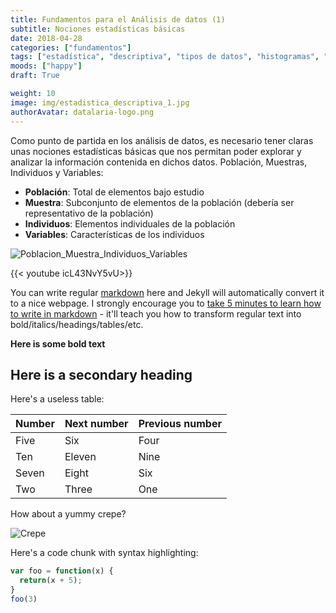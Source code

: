 ```yaml
---
title: Fundamentos para el Análisis de datos (1)
subtitle: Nociones estadísticas básicas
date: 2018-04-28
categories: ["fundamentos"]
tags: ["estadística", "descriptiva", "tipos de datos", "histogramas", "distribuciones", "matemáticas"]
moods: ["happy"]
draft: True

weight: 10
image: img/estadistica_descriptiva_1.jpg
authorAvatar: datalaria-logo.png
---
```


Como punto de partida en los análisis de datos, es necesario tener claras unas nociones estadísticas básicas que nos permitan poder explorar y analizar la información contenida en dichos datos.
Población, Muestras, Individuos y Variables:

* **Población**: Total de elementos bajo estudio
* **Muestra**: Subconjunto de elementos de la población (debería ser representativo de la población)
* **Individuos**: Elementos individuales de la población  
* **Variables**: Características de los individuos

![Poblacion_Muestra_Individuos_Variables](/img/Poblacion_Muestra_Individuos_Variables.png)





{{< youtube icL43NvY5vU>}}




You can write regular [markdown](http://markdowntutorial.com/) here and Jekyll will automatically convert it to a nice webpage.  I strongly encourage you to [take 5 minutes to learn how to write in markdown](http://markdowntutorial.com/) - it'll teach you how to transform regular text into bold/italics/headings/tables/etc.

**Here is some bold text**

## Here is a secondary heading

Here's a useless table:

| Number | Next number | Previous number |
| :------ |:--- | :--- |
| Five | Six | Four |
| Ten | Eleven | Nine |
| Seven | Eight | Six |
| Two | Three | One |


How about a yummy crepe?

![Crepe](http://s3-media3.fl.yelpcdn.com/bphoto/cQ1Yoa75m2yUFFbY2xwuqw/348s.jpg)

Here's a code chunk with syntax highlighting:

```javascript
var foo = function(x) {
  return(x + 5);
}
foo(3)
```
